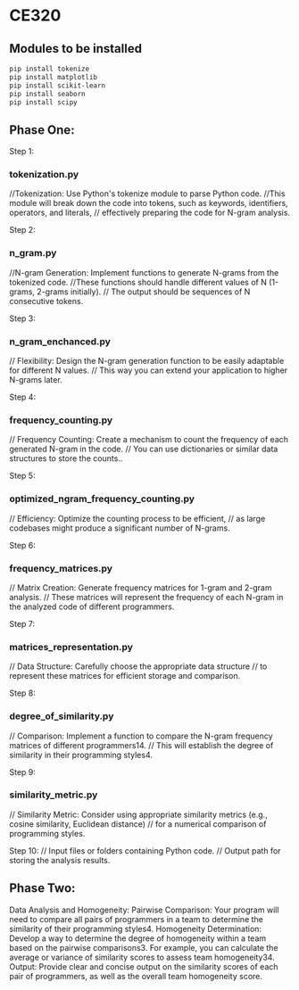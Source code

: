 # CE320

## Modules to be installed
```bash
pip install tokenize
pip install matplotlib
pip install scikit-learn
pip install seaborn
pip install scipy
```

## Phase One:

Step 1:
### tokenization.py
//Tokenization: Use Python's tokenize module to parse Python code.
//This module will break down the code into tokens, such as keywords, identifiers, operators, and literals, 
// effectively preparing the code for N-gram analysis.

Step 2:
### n_gram.py
//N-gram Generation: Implement functions to generate N-grams from the tokenized code. 
//These functions should handle different values of N (1-grams, 2-grams initially). 
// The output should be sequences of N consecutive tokens.


Step 3:
### n_gram_enchanced.py
// Flexibility: Design the N-gram generation function to be easily adaptable for different N values. 
// This way you can extend your application to higher N-grams later.


Step 4: 
### frequency_counting.py
// Frequency Counting: Create a mechanism to count the frequency of each generated N-gram in the code.
// You can use dictionaries or similar data structures to store the counts..


Step 5: 
### optimized_ngram_frequency_counting.py
// Efficiency: Optimize the counting process to be efficient, 
// as large codebases might produce a significant number of N-grams.

Step 6:
### frequency_matrices.py
// Matrix Creation: Generate frequency matrices for 1-gram and 2-gram analysis. 
// These matrices will represent the frequency of each N-gram in the analyzed code of different programmers.

Step 7:
### matrices_representation.py
// Data Structure: Carefully choose the appropriate data structure 
// to represent these matrices for efficient storage and comparison.

Step 8:
### degree_of_similarity.py
// Comparison: Implement a function to compare the N-gram frequency matrices of different programmers14. 
// This will establish the degree of similarity in their programming styles4.

Step 9:
### similarity_metric.py
// Similarity Metric: Consider using appropriate similarity metrics (e.g., cosine similarity, Euclidean distance) 
// for a numerical comparison of programming styles.

Step 10:
// Input files or folders containing Python code.
// Output path for storing the analysis results.



## Phase Two:

Data Analysis and Homogeneity:
Pairwise Comparison: Your program will need to compare all pairs of programmers in a team to determine the similarity of their programming styles4.
Homogeneity Determination: Develop a way to determine the degree of homogeneity within a team based on the pairwise comparisons3. For example, you can calculate the average or variance of similarity scores to assess team homogeneity34.
Output: Provide clear and concise output on the similarity scores of each pair of programmers, as well as the overall team homogeneity score.
